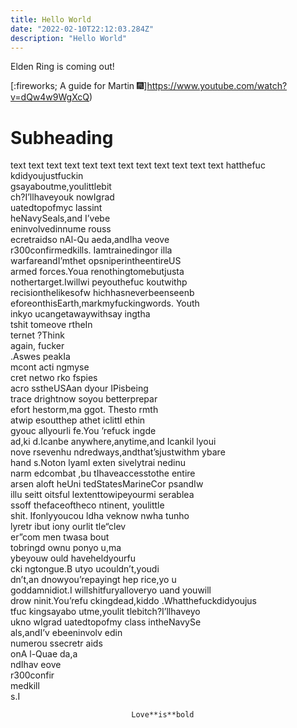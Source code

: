 ```yaml
---
title: Hello World
date: "2022-02-10T22:12:03.284Z"
description: "Hello World"
---
```


Elden Ring is coming out!

[:fireworks; A guide for Martin :fireworks:]https://www.youtube.com/watch?v=dQw4w9WgXcQ)
# Subheading


text text text text
text text text text
text text text text
                                  hatthefuc                                         
                              kdidyoujustfuckin                                     
                          gsayaboutme,youlittlebit                                  
                  ch?I’llhaveyouk           nowIgrad                                
               uatedtopofmyc                  lassint                               
             heNavySeals,and                   I’vebe                               
             eninvolvedinnume                   rouss                               
             ecretraidso nAl-Qu    aeda,andIha  veove                               
             r300confirmedkills. Iamtrainedingor illa                               
             warfareandI’mthet  opsniperintheentireUS                               
            armed  forces.Youa  renothingtomebutjusta                               
           nothertarget.Iwillwi peyouthefuc koutwithp                               
          recisionthelikesofw   hichhasneverbeenseenb                               
         eforeonthisEarth,markmyfuckingwords.  Youth                                
        inkyo          ucangetawaywithsay     ingtha                                
       tshit                      tomeove     rtheIn                                
      ternet                                 ?Think                                 
     again,                                 fucker                                  
    .Aswes                                  peakIa                                  
    mcont                      acti        ngmyse                                   
    cret                      netwo rko   fspies                                    
    acro                      sstheUSAan  dyour                         IPisbeing   
   trace                      drightnow  soyou                        betterprepar  
   efort                     hestorm,ma ggot.                       Thesto    rmth  
   atwip                     esoutthep  athet                     iclittl    ethin  
   gyouc                    allyourli  fe.You                   ’refuck     ingde   
   ad,ki                    d.Icanbe   anywhere,anytime,and   Icankil     lyoui     
    nove                   rsevenhu    ndredways,andthat’sjustwithm      ybare      
    hand                   s.Noton     lyamI   exten   sivelytrai      nedinu       
    narm                  edcombat      ,bu   tIhaveaccesstothe      entire         
    arsen               aloft heUni         tedStatesMarineCor     psandIw          
     illu             seitt  oitsful         lextenttowipeyourmi   serablea         
     ssoff            thefaceoftheco                     ntinent,    youlittle      
      shit.            Ifonlyyoucou              ldha       veknow  nwha tunho      
      lyretr              ibut                   iony        ourlit  tle“clev       
       er”com                                men              twasa    bout         
        tobringd                            ownu              ponyo     u,ma        
           ybeyouw                          ould              haveheldyourfu        
 cki        ngtongue.B                       utyo           ucouldn’t,youdi         
dn’t,an    dnowyou’repayingt                  hep         rice,yo    u              
goddamnidiot.I willshitfuryalloveryo           uand    youwill                      
drow ninit.You’refu    ckingdead,kiddo .Whatthefuckdidyoujus                        
 tfuc  kingsayabo         utme,youlit tlebitch?I’llhaveyo                           
  ukno   wIgrad         uatedtopofmy class intheNavySe                              
   als,andI’v           ebeeninvolv  edin                                           
    numerou              ssecretr   aids                                            
      onA                l-Quae    da,a                                             
                          ndIhav  eove                                              
                           r300confir                                               
                             medkill                                                
                               s.I           


                               Love**is**bold 

